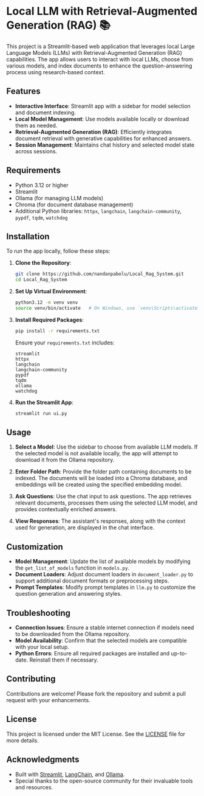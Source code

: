 
# Local LLM with Retrieval-Augmented Generation (RAG) 📚

This project is a Streamlit-based web application that leverages local Large Language Models (LLMs) with Retrieval-Augmented Generation (RAG) capabilities. The app allows users to interact with local LLMs, choose from various models, and index documents to enhance the question-answering process using research-based context.

## Features

- **Interactive Interface**: Streamlit app with a sidebar for model selection and document indexing.
- **Local Model Management**: Use models available locally or download them as needed.
- **Retrieval-Augmented Generation (RAG)**: Efficiently integrates document retrieval with generative capabilities for enhanced answers.
- **Session Management**: Maintains chat history and selected model state across sessions.

## Requirements

- Python 3.12 or higher
- Streamlit
- Ollama (for managing LLM models)
- Chroma (for document database management)
- Additional Python libraries: `httpx`, `langchain`, `langchain-community`, `pypdf`, `tqdm`, `watchdog`

## Installation

To run the app locally, follow these steps:

1. **Clone the Repository**:

    ```bash
    git clone https://github.com/nandanpabolu/Local_Rag_System.git
    cd Local_Rag_System
    ```

2. **Set Up Virtual Environment**:

    ```bash
    python3.12 -m venv venv
    source venv/bin/activate   # On Windows, use `venv\Scripts\activate`
    ```

3. **Install Required Packages**:

    ```bash
    pip install -r requirements.txt
    ```

   Ensure your `requirements.txt` includes:

    ```text
    streamlit
    httpx
    langchain
    langchain-community
    pypdf
    tqdm
    ollama
    watchdog
    ```

4. **Run the Streamlit App**:

    ```bash
    streamlit run ui.py
    ```

## Usage

1. **Select a Model**: Use the sidebar to choose from available LLM models. If the selected model is not available locally, the app will attempt to download it from the Ollama repository.

2. **Enter Folder Path**: Provide the folder path containing documents to be indexed. The documents will be loaded into a Chroma database, and embeddings will be created using the specified embedding model.

3. **Ask Questions**: Use the chat input to ask questions. The app retrieves relevant documents, processes them using the selected LLM model, and provides contextually enriched answers.

4. **View Responses**: The assistant's responses, along with the context used for generation, are displayed in the chat interface.

## Customization

- **Model Management**: Update the list of available models by modifying the `get_list_of_models` function in `models.py`.
- **Document Loaders**: Adjust document loaders in `document_loader.py` to support additional document formats or preprocessing steps.
- **Prompt Templates**: Modify prompt templates in `llm.py` to customize the question generation and answering styles.

## Troubleshooting

- **Connection Issues**: Ensure a stable internet connection if models need to be downloaded from the Ollama repository.
- **Model Availability**: Confirm that the selected models are compatible with your local setup.
- **Python Errors**: Ensure all required packages are installed and up-to-date. Reinstall them if necessary.

## Contributing

Contributions are welcome! Please fork the repository and submit a pull request with your enhancements.

## License

This project is licensed under the MIT License. See the [LICENSE](LICENSE) file for more details.

## Acknowledgments

- Built with [Streamlit](https://streamlit.io/), [LangChain](https://langchain.com/), and [Ollama](https://ollama.com/).
- Special thanks to the open-source community for their invaluable tools and resources.

